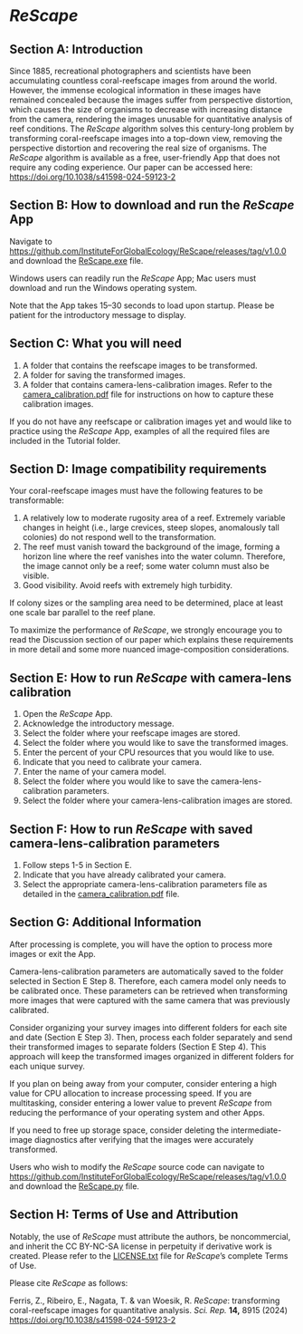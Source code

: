 # *ReScape*

## Section A: Introduction
Since 1885, recreational photographers and scientists have been accumulating countless coral-reefscape images from around the world. However, the immense ecological information in these images have remained concealed because the images suffer from perspective distortion, which causes the size of organisms to decrease with increasing distance from the camera, rendering the images unusable for quantitative analysis of reef conditions. The *ReScape* algorithm solves this century-long problem by transforming coral-reefscape images into a top-down view, removing the perspective distortion and recovering the real size of organisms. The *ReScape* algorithm is available as a free, user-friendly App that does not require any coding experience. Our paper can be accessed here: https://doi.org/10.1038/s41598-024-59123-2

## Section B: How to download and run the *ReScape* App
Navigate to https://github.com/InstituteForGlobalEcology/ReScape/releases/tag/v1.0.0 and download the <ins>ReScape.exe</ins> file.

Windows users can readily run the *ReScape* App; Mac users must download and run the Windows operating system.

Note that the App takes 15–30 seconds to load upon startup. Please be patient for the introductory message to display.

## Section C: What you will need
1. A folder that contains the reefscape images to be transformed.
2. A folder for saving the transformed images.
3. A folder that contains camera-lens-calibration images. Refer to the <ins>camera_calibration.pdf</ins> file for instructions on how to capture these calibration images.

If you do not have any reefscape or calibration images yet and would like to practice using the *ReScape* App, examples of all the required files are included in the Tutorial folder.

## Section D: Image compatibility requirements
Your coral-reefscape images must have the following features to be transformable:
1. A relatively low to moderate rugosity area of a reef. Extremely variable changes in height (i.e., large crevices, steep slopes, anomalously tall colonies) do not respond well to the transformation.
2. The reef must vanish toward the background of the image, forming a horizon line where the reef vanishes into the water column. Therefore, the image cannot only be a reef; some water column must also be visible.
3. Good visibility. Avoid reefs with extremely high turbidity.

If colony sizes or the sampling area need to be determined, place at least one scale bar parallel to the reef plane.

To maximize the performance of *ReScape*, we strongly encourage you to read the Discussion section of our paper which explains these requirements in more detail and some more nuanced image-composition considerations.


## Section E: How to run *ReScape* with camera-lens calibration
1. Open the *ReScape* App.
2. Acknowledge the introductory message.
3. Select the folder where your reefscape images are stored.
4. Select the folder where you would like to save the transformed images.
5. Enter the percent of your CPU resources that you would like to use.
6. Indicate that you need to calibrate your camera.
7. Enter the name of your camera model.
8. Select the folder where you would like to save the camera-lens-calibration parameters.
9. Select the folder where your camera-lens-calibration images are stored.

## Section F: How to run *ReScape* with saved camera-lens-calibration parameters
1. Follow steps 1-5 in Section E.
2. Indicate that you have already calibrated your camera.
3. Select the appropriate camera-lens-calibration parameters file as detailed in the <ins>camera_calibration.pdf</ins> file.

## Section G: Additional Information
After processing is complete, you will have the option to process more images or exit the App. 

Camera-lens-calibration parameters are automatically saved to the folder selected in Section E Step 8. Therefore, each camera model only needs to be calibrated once. These parameters can be retrieved when transforming more images that were captured with the same camera that was previously calibrated. 

Consider organizing your survey images into different folders for each site and date (Section E Step 3). Then, process each folder separately and send their transformed images to separate folders (Section E Step 4). This approach will keep the transformed images organized in different folders for each unique survey.

If you plan on being away from your computer, consider entering a high value for CPU allocation to increase processing speed. If you are multitasking, consider entering a lower value to prevent *ReScape* from reducing the performance of your operating system and other Apps.

If you need to free up storage space, consider deleting the intermediate-image diagnostics after verifying that the images were accurately transformed.

Users who wish to modify the *ReScape* source code can navigate to https://github.com/InstituteForGlobalEcology/ReScape/releases/tag/v1.0.0 and download the <ins>ReScape.py</ins> file.

## Section H: Terms of Use and Attribution
Notably, the use of *ReScape* must attribute the authors, be noncommercial, and inherit the CC BY-NC-SA license in perpetuity if derivative work is created. Please refer to the <ins>LICENSE.txt</ins> file for *ReScape*’s complete Terms of Use. 

Please cite *ReScape* as follows:

Ferris, Z., Ribeiro, E., Nagata, T. & van Woesik, R. *ReScape*: transforming coral-reefscape images for quantitative analysis. *Sci. Rep.* <b>14,</b> 8915 (2024) https://doi.org/10.1038/s41598-024-59123-2










